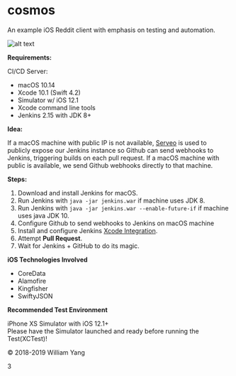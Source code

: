 # cosmos
An example iOS Reddit client with emphasis on testing and automation.

![alt text](https://nibbit.me/appico.png "Logo")

__Requirements:__

CI/CD Server: 

* macOS 10.14
* Xcode 10.1 (Swift 4.2) 
* Simulator w/ iOS 12.1
* Xcode command line tools
* Jenkins 2.15 with JDK 8+

__Idea:__

If a macOS machine with public IP is not available, [Serveo](http://serveo.net) is used to publicly expose our Jenkins instance so Github can send webhooks to Jenkins, triggering builds on each pull request. If a macOS machine with public is available, we send Github webhooks directly to that machine. 

__Steps:__

1. Download and install Jenkins for macOS. 
2. Run Jenkins with ```java -jar jenkins.war``` if machine uses JDK 8.
3. Run Jenkins with ```java -jar jenkins.war --enable-future-if``` if machine uses java JDK 10.
4. Configure Github to send webhooks to Jenkins on macOS machine
7. Install and configure Jenkins [Xcode Integration](https://plugins.jenkins.io/xcode-plugin).
8. Attempt __Pull Request__.
9. Wait for Jenkins + GitHub to do its magic.

__iOS Technologies Involved__

* CoreData 
* Alamofire 
* Kingfisher
* SwiftyJSON

__Recommended Test Environment__

iPhone XS Simulator with iOS 12.1+\
Please have the Simulator launched and ready before running the Test(XCTest)!

© 2018-2019 William Yang

3











